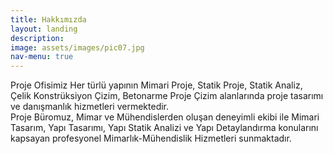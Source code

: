 ```yaml
---
title: Hakkımızda
layout: landing
description:
image: assets/images/pic07.jpg
nav-menu: true
---
```


<!-- Main -->
<div id="main">

<!-- Three -->
<section id="three">
	<div class="inner">
		<p>Proje Ofisimiz Her türlü yapının Mimari Proje, Statik Proje, Statik Analiz, Çelik Konstrüksiyon Çizim, Betonarme Proje Çizim  alanlarında proje tasarımı ve danışmanlık hizmetleri vermektedir.
<br>Proje Büromuz, Mimar ve Mühendislerden oluşan deneyimli ekibi ile Mimari Tasarım, Yapı Tasarımı, Yapı Statik Analizi ve Yapı Detaylandırma konularını kapsayan profesyonel Mimarlık-Mühendislik Hizmetleri sunmaktadır.</p>
	</div>
</section>

</div>
